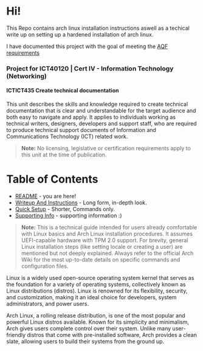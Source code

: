 # Hi!

This Repo contains arch linux installation instructions aswell as a techical write up on setting up a hardened installation of arch linux. 

I have documented this project with the goal of meeting the [AQF requirements](https://training.gov.au/TrainingComponentFiles/ICT/ICTICT435_R1.pdf)

### Project for ICT40120 | Cert IV - Information Technology (Networking)
#### ICTICT435 Create technical documentation
This unit describes the skills and knowledge required to create technical documentation that is clear and understandable for the target audience and both easy to navigate and apply.
It applies to individuals working as technical writers, designers, developers and support staff, who are required to produce technical support documents of Information and Communications Technology (ICT) related work.

> **Note:** No licensing, legislative or certification requirements apply to this unit at the time of publication.

# Table of Contents
- [README](README.md) - you are here!
- [Writeup And Instructions](writeup-and-instructions.md) - Long form, in-depth look.
- [Quick Setup](quick-setup.md) - Shorter, Commands only.
- [Supporting Info](Supporting-Info.md) - supporting information :)


> **Note:** This is a technical guide intended for users already comfortable with Linux basics and Arch Linux installation procedures. It assumes UEFI-capable hardware with TPM 2.0 support. For brevity, general Linux installation steps (like setting locale or creating a user) are mentioned but not deeply explained. Always refer to the official Arch Wiki for the most up-to-date details on specific commands and configuration files.

Linux is a widely used open-source operating system kernel that serves as the foundation for a variety of operating systems, collectively known as Linux distributions (distros). Linux is renowned for its flexibility, security, and customization, making it an ideal choice for developers, system administrators, and power users.

Arch Linux, a rolling release distribution, is one of the most popular and powerful Linux distros available. Known for its simplicity and minimalism, Arch gives users complete control over their system. Unlike many user-friendly distros that come with pre-installed software, Arch provides a clean slate, allowing users to build their systems from the ground up.
